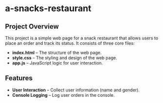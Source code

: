 # a-snacks-restaurant

  ## Project Overview
  This project is a simple web page for a snack restaurant that allows users to place an order and track its status. It consists of three core files:
  - **index.html** – The structure of the web page.
  - **style.css** – The styling and design of the web page.
  - **app.js** – JavaScript logic for user interaction.
  ## Features
  - **User Interaction** – Collect user information (name and gender).
  - **Console Logging** – Log user orders in the console.





